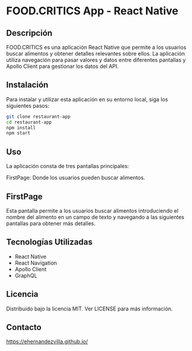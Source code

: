 # FOOD.CRITICS App - React Native 

## Descripción

FOOD.CRITICS es una aplicación React Native que permite a los usuarios buscar alimentos y obtener detalles relevantes sobre ellos. La aplicación utiliza navegación para pasar valores y datos entre diferentes pantallas y Apollo Client para gestionar los datos del API.

## Instalación

Para instalar y utilizar esta aplicación en su entorno local, siga los siguientes pasos:

```bash
git clone restaurant-app
cd restaurant-app
npm install
npm start
```

## Uso
La aplicación consta de tres pantallas principales:

FirstPage: Donde los usuarios pueden buscar alimentos.

## FirstPage
Esta pantalla permite a los usuarios buscar alimentos introduciendo el nombre del alimento en un campo de texto y navegando a las siguientes pantallas para obtener más detalles.

## Tecnologías Utilizadas
- React Native
- React Navigation
- Apollo Client
- GraphQL

## Licencia
Distribuido bajo la licencia MIT. Ver LICENSE para más información.

## Contacto
https://ehernandezvilla.github.io/
